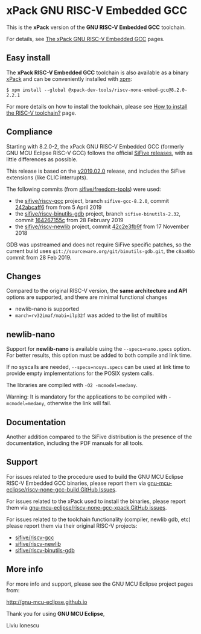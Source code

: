 # xPack GNU RISC-V Embedded GCC

This is the **xPack** version of the 
**GNU RISC-V Embedded GCC** toolchain.

For details, see 
[The xPack GNU RISC-V Embedded GCC](https://xpack.github.io/riscv-none-embed-gcc/) pages.

## Easy install

The **xPack RISC-V Embedded GCC** toolchain is also available as a 
binary [xPack](https://www.npmjs.com/package/@xpack-dev-tools/riscv-none-embed-gcc) 
and can be conveniently installed with [xpm](https://www.npmjs.com/package/xpm):

```console
$ xpm install --global @xpack-dev-tools/riscv-none-embed-gcc@8.2.0-2.2.1
```

For more details on how to install the toolchain, please see 
[How to install the RISC-V toolchain?](http://xpack.github.io/toolchain/riscv-bone-embed-gcc/install/) page.

## Compliance

Starting with 8.2.0-2, the xPack GNU RISC-V Embedded GCC (formerly 
GNU MCU Eclipse RISC-V GCC) follows
the official [SiFive releases](https://github.com/sifive/freedom-tools/releases), 
with as little differences as possible.

This release is based on the 
[v2019.02.0](https://github.com/sifive/freedom-tools/releases/tag/v2019.02.0) 
release, and includes the SiFive extensions (like CLIC interrupts).

The following commits (from [sifive/freedom-tools](https://github.com/sifive/freedom-tools/tree/master/src)) were used:

- the [sifive/riscv-gcc](https://github.com/sifive/riscv-gcc) project, 
branch `sifive-gcc-8.2.0`, commit
[242abcaff6](https://github.com/sifive/riscv-gcc/tree/242abcaff697d0a1ea12dccc975465e1bfeb8331)
from from 5 April 2019
- the [sifive/riscv-binutils-gdb](https://github.com/sifive/riscv-binutils-gdb) 
project, branch `sifive-binutils-2.32`, commit 
[164267155c](https://github.com/sifive/riscv-binutils-gdb/tree/164267155c96f91472a539ca78ac919993bc5b4e)
from 28 February 2019
- the [sifive/riscv-newlib](https://github.com/sifive/riscv-newlib) project,
commit [42c2e3fb9f](https://github.com/sifive/riscv-newlib/tree/42c2e3fb9f557d59b76d1a64bb6fb32707ff4530)
from 17 November 2018

GDB was upstreamed and does not require SiFive specific patches, 
so the current build uses 
`git://sourceware.org/git/binutils-gdb.git`, the `c8aa0bb` commit from 
28 Feb 2019.

## Changes

Compared to the original RISC-V version, the **same architecture and API** 
options are supported, and there are minimal functional changes 

* newlib-nano is supported
* `march=rv32imaf/mabi=ilp32f` was added to the list of multilibs

## newlib-nano

Support for **newlib-nano** is available using the 
`--specs=nano.specs` option. For better results, this option must be 
added to both compile and link time.

If no syscalls are needed, `--specs=nosys.specs` can be used at link 
time to provide empty implementations for the POSIX system calls.

The libraries are compiled with `-O2 -mcmodel=medany`.

Warning: It is mandatory for the applications to be compiled with 
`-mcmodel=medany`, otherwise the link will fail.

## Documentation

Another addition compared to the SiFive distribution is the presence 
of the documentation, including the PDF manuals for all tools.

## Support

For issues related to the procedure used to build the 
GNU MCU Eclipse RISC-V Embedded GCC binaries, please report them via 
[gnu-mcu-eclipse/riscv-none-gcc-build GitHub Issues](https://github.com/gnu-mcu-eclipse/riscv-none-gcc-build/issues).

For issues related to the xPack used to install the binaries, 
please report them via
[gnu-mcu-eclipse/riscv-none-gcc-xpack GitHub issues](https://github.com/gnu-mcu-eclipse/riscv-none-gcc-xpack/issues).

For issues related to the toolchain functionality (compiler, newlib
gdb, etc) please report them via their original RISC-V projects:

- [sifive/riscv-gcc](https://github.com/sifive/riscv-gcc/issues)
- [sifive/riscv-newlib](https://github.com/sifive/riscv-newlib/issues)
- [sifive/riscv-binutils-gdb](https://github.com/sifive/riscv-binutils-gdb/issues)

## More info

For more info and support, please see the GNU MCU Eclipse project pages from:

  http://gnu-mcu-eclipse.github.io


Thank you for using **GNU MCU Eclipse**,

Liviu Ionescu

